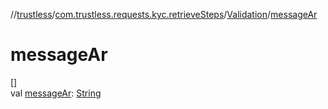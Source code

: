 //[trustless](../../../index.md)/[com.trustless.requests.kyc.retrieveSteps](../index.md)/[Validation](index.md)/[messageAr](message-ar.md)

# messageAr

[]\
val [messageAr](message-ar.md): [String](https://kotlinlang.org/api/latest/jvm/stdlib/kotlin/-string/index.html)
